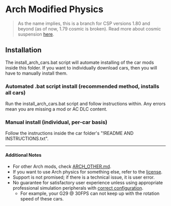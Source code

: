 # Arch Modified Physics
> As the name implies, this is a branch for CSP versions 1.80 and beyond (as of now, 1.79 cosmic is broken). Read more about cosmic suspension [here](https://github.com/ac-custom-shaders-patch/acc-extension-config/wiki/Cars-%E2%80%93-Cosmic-Suspension).

## Installation
The install_arch_cars.bat script will automate installing of the car mods inside this folder. If you want to individually download cars, then you will have to manually install them.
### Automated .bat script install (recommended method, installs all cars)
Run the install_arch_cars.bat script and follow instructions within. Any errors mean you are missing a mod or AC DLC content.
### Manual install (individual, per-car basis)
Follow the instructions inside the car folder's "!README AND INSTRUCTIONS.txt".

___
#### Additional Notes
* For other Arch mods, check [ARCH_OTHER.md](./ARCH_OTHER.md).
* If you want to use Arch physics for something else, refer to the [license](./LICENSE.md).
* Support is not promised; if there is a technical issue, it is user error.
* No guarantee for satisfactory user experience unless using appropriate professional simulation peripherals with [correct configuration](https://github.com/archibaldmilton/Girellu/wiki/AC-Startup-Guide#force-feedback-ffb). 
	- For example, your G29 @ 30FPS can not keep up with the rotation speed of these cars.